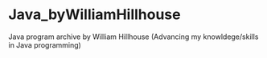 # Java_byWilliamHillhouse
Java program archive by William Hillhouse (Advancing my knowldege/skills in Java programming)
